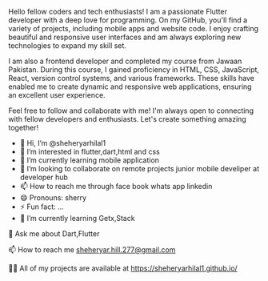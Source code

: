 Hello fellow coders and tech enthusiasts! I am a passionate Flutter developer with a deep love for programming. On my GitHub, you'll find a variety of projects, including mobile apps and website code. I enjoy crafting beautiful and responsive user interfaces and am always exploring new technologies to expand my skill set.

I am also a frontend developer and completed my course from Jawaan Pakistan. During this course, I gained proficiency in HTML, CSS, JavaScript, React, version control systems, and various frameworks. These skills have enabled me to create dynamic and responsive web applications, ensuring an excellent user experience.

Feel free to follow and collaborate with me! I'm always open to connecting with fellow developers and enthusiasts. Let's create something amazing together!








- 👋 Hi, I’m @sheheryarhilal1
- 👀 I’m interested in flutter,dart,html and css
- 🌱 I’m currently learning mobile application
- 💞️ I’m looking to collaborate on remote projects junior mobile develiper at developer hub 
- 📫 How to reach me through face book whats app linkedin 
- 😄 Pronouns: sherry
- ⚡ Fun fact: ...
- 🌱 I’m currently learning Getx,Stack

💬 Ask me about Dart,Flutter

📫 How to reach me sheheryar.hill.277@gmail.com

👨‍💻 All of my projects are available at https://sheheryarhilal1.github.io/



<!---
sheheryarhilal1/sheheryarhilal1 is a ✨ special ✨ repository because its `README.md` (this file) appears on your GitHub profile.
You can click the Preview link to take a look at your changes.
--->
